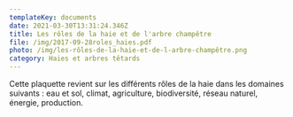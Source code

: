 ```yaml
---
templateKey: documents
date: 2021-03-30T13:31:24.346Z
title: Les rôles de la haie et de l'arbre champêtre
file: /img/2017-09-28roles_haies.pdf
photo: /img/les-rôles-de-la-haie-et-de-l-arbre-champêtre.png
category: Haies et arbres têtards
---
```

Cette plaquette revient sur les différents rôles de la haie dans les domaines suivants : eau et sol, climat, agriculture, biodiversité, réseau naturel, énergie, production.